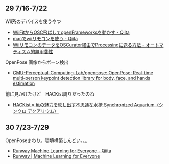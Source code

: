 ## 29 7/16-7/22
Wii系のデバイスを使うやつ
- [WiiFitからOSC飛ばしてopenFrameworksを動かす - Qiita](https://qiita.com/sanokazuya0306/items/89b1a4d0952d631c4059)
- [macでwiiリモコンを使う - Qiita](https://qiita.com/tukiyo3/items/9c90827f9c96ad823099)
- [WiiリモコンのデータをOSCurator経由でProcessingに送る方法 - オートマティスム的無甲斐性](http://d.hatena.ne.jp/metya1013/20120331/1333202187)

OpenPose 画像からボーン検出
- [CMU-Perceptual-Computing-Lab/openpose: OpenPose: Real-time multi-person keypoint detection library for body, face, and hands estimation](https://github.com/CMU-Perceptual-Computing-Lab/openpose)

前に見かけたけど　HACKist周りだったのね
- [HACKist » 魚の魅力を映し出す不思議な水槽 Synchronized Aquarium（シンクロ アクアリウム）](http://hackist.jp/?p=8439)

## 30 7/23-7/29
OpenPoseまわり。環境構築しんどい。。。

- [Runway Machine Learning for Everyone - Qiita](https://qiita.com/hackyGQ/items/a950c93c1ba7bb8e66ab)
- [Runway | Machine Learning for Everyone](https://runwayml.com/)
